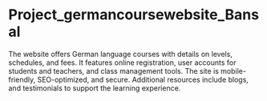 # Project_germancoursewebsite_Bansal
The website offers German language courses with details on levels, schedules, and fees. It features online registration, user accounts for students and teachers, and class management tools. The site is mobile-friendly, SEO-optimized, and secure. Additional resources include blogs, and testimonials to support the learning experience.
